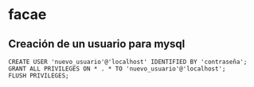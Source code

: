 # facae
## Creación de un usuario para mysql 
```
CREATE USER 'nuevo_usuario'@'localhost' IDENTIFIED BY 'contraseña';
GRANT ALL PRIVILEGES ON * . * TO 'nuevo_usuario'@'localhost';
FLUSH PRIVILEGES;
```
